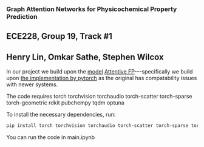 ### Graph Attention Networks for Physicochemical Property Prediction
## ECE228, Group 19, Track #1
## Henry Lin, Omkar Sathe, Stephen Wilcox

In our project we build upon the [model](https://github.com/OpenDrugAI/AttentiveFP) [Attentive FP](https://sci-hub.st/10.1021/acs.jmedchem.9b00959)---specifically we build upon [the implementation by pytorch](https://github.com/pyg-team/pytorch_geometric/blob/master/examples/attentive_fp.py) as the original has compatability issues with newer systems.

The code requires torch torchvision torchaudio torch-scatter torch-sparse torch-geometric rdkit pubchempy tqdm optuna

To install the necessary dependencies, run:

```bash
pip install torch torchvision torchaudio torch-scatter torch-sparse torch-geometric rdkit pubchempy tqdm optuna
```

You can run the code in main.ipynb